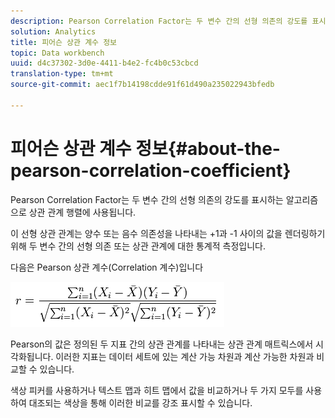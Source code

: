 ```yaml
---
description: Pearson Correlation Factor는 두 변수 간의 선형 의존의 강도를 표시하는 알고리즘으로 상관 관계 행렬에 사용됩니다.
solution: Analytics
title: 피어슨 상관 계수 정보
topic: Data workbench
uuid: d4c37302-3d0e-4411-b4e2-fc4b0c53cbcd
translation-type: tm+mt
source-git-commit: aec1f7b14198cdde91f61d490a235022943bfedb

---
```



# 피어슨 상관 계수 정보{#about-the-pearson-correlation-coefficient}

Pearson Correlation Factor는 두 변수 간의 선형 의존의 강도를 표시하는 알고리즘으로 상관 관계 행렬에 사용됩니다.

이 선형 상관 관계는 양수 또는 음수 의존성을 나타내는 +1과 -1 사이의 값을 렌더링하기 위해 두 변수 간의 선형 의존 또는 상관 관계에 대한 통계적 측정입니다.

다음은 Pearson 상관 계수(Correlation 계수)입니다

![](assets/correlation_matrix_pearson_equation.png)

Pearson의 값은 정의된 두 지표 간의 상관 관계를 나타내는 상관 관계 매트릭스에서 시각화됩니다. 이러한 지표는 데이터 세트에 있는 계산 가능 차원과 계산 가능한 차원과 비교할 수 있습니다.

색상 피커를 사용하거나 텍스트 맵과 히트 맵에서 값을 비교하거나 두 가지 모두를 사용하여 대조되는 색상을 통해 이러한 비교를 강조 표시할 수 있습니다.

